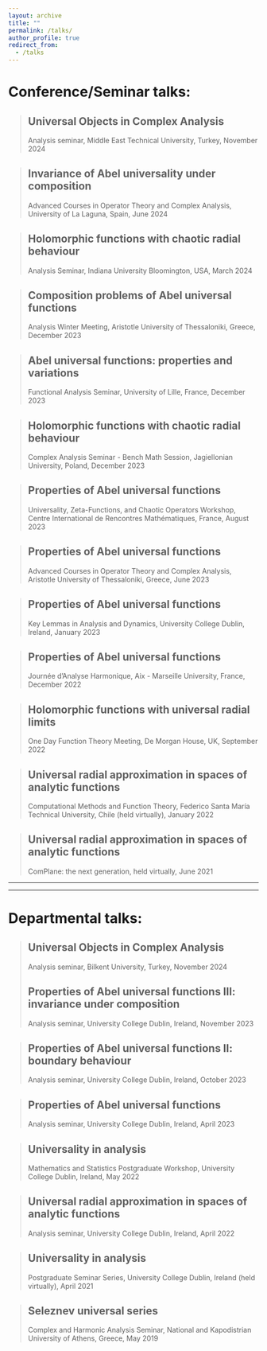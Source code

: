 ```yaml
---
layout: archive
title: ""
permalink: /talks/
author_profile: true
redirect_from:
  - /talks
---
```


# Conference/Seminar talks:

> ## Universal Objects in Complex Analysis
> Analysis seminar, Middle East Technical University, Turkey, November 2024

> ## Invariance of Abel universality under composition
> Advanced Courses in Operator Theory and Complex Analysis, University of La Laguna, Spain, June 2024

> ## Holomorphic functions with chaotic radial behaviour
> Analysis Seminar, Indiana University Bloomington, USA, March 2024

> ## Composition problems of Abel universal functions
> Analysis Winter Meeting, Aristotle University of Thessaloniki, Greece, December 2023

> ## Abel universal functions: properties and variations
> Functional Analysis Seminar, University of Lille, France, December 2023

> ## Holomorphic functions with chaotic radial behaviour
> Complex Analysis Seminar - Bench Math Session, Jagiellonian University, Poland, December 2023 

> ## Properties of Abel universal functions
> Universality, Zeta-Functions, and Chaotic Operators Workshop, Centre International de Rencontres Mathématiques, France, August 2023

> ## Properties of Abel universal functions
> Advanced Courses in Operator Theory and Complex Analysis, Aristotle University of Thessaloniki, Greece, June 2023

> ## Properties of Abel universal functions
> Key Lemmas in Analysis and Dynamics, University College Dublin, Ireland, January 2023

> ## Properties of Abel universal functions
> Journée d’Analyse Harmonique, Aix - Marseille University, France, December 2022

> ## Holomorphic functions with universal radial limits
> One Day Function Theory Meeting, De Morgan House, UK, September 2022

> ## Universal radial approximation in spaces of analytic functions
> Computational Methods and Function Theory, Federico Santa María Technical University, Chile (held virtually), January 2022

> ## Universal radial approximation in spaces of analytic functions
> ComPlane: the next generation, held virtually, June 2021

***
***

# Departmental talks:

> ## Universal Objects in Complex Analysis
> Analysis seminar, Bilkent University, Turkey, November 2024
> 
> ## Properties of Abel universal functions III: invariance under composition
> Analysis seminar, University College Dublin, Ireland, November 2023

> ## Properties of Abel universal functions II: boundary behaviour
> Analysis seminar, University College Dublin, Ireland, October 2023

> ## Properties of Abel universal functions
> Analysis seminar, University College Dublin, Ireland, April 2023

> ## Universality in analysis
> Mathematics and Statistics Postgraduate Workshop, University College Dublin, Ireland, May 2022

> ## Universal radial approximation in spaces of analytic functions
> Analysis seminar, University College Dublin, Ireland, April 2022

> ## Universality in analysis
> Postgraduate Seminar Series, University College Dublin, Ireland (held virtually), April 2021

> ## Seleznev universal series
> Complex and Harmonic Analysis Seminar, National and Kapodistrian University of Athens, Greece, May 2019

